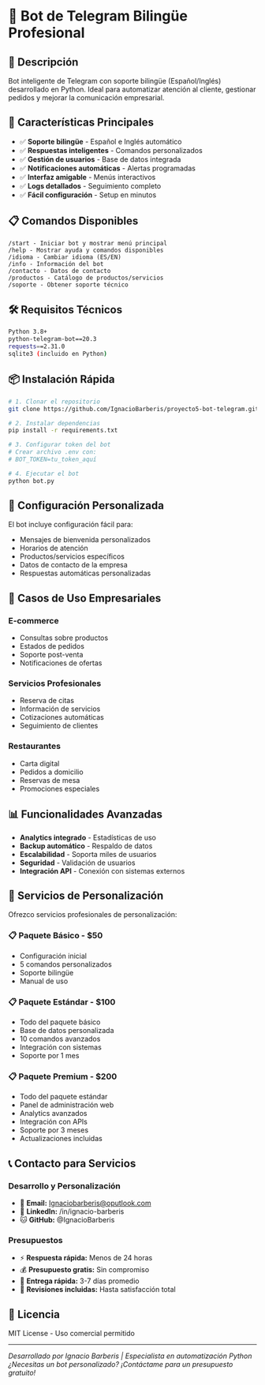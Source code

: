 # 🤖 Bot de Telegram Bilingüe Profesional

## 🌟 Descripción
Bot inteligente de Telegram con soporte bilingüe (Español/Inglés) desarrollado en Python. Ideal para automatizar atención al cliente, gestionar pedidos y mejorar la comunicación empresarial.

## 🚀 Características Principales
- ✅ **Soporte bilingüe** - Español e Inglés automático
- ✅ **Respuestas inteligentes** - Comandos personalizados
- ✅ **Gestión de usuarios** - Base de datos integrada
- ✅ **Notificaciones automáticas** - Alertas programadas
- ✅ **Interfaz amigable** - Menús interactivos
- ✅ **Logs detallados** - Seguimiento completo
- ✅ **Fácil configuración** - Setup en minutos

## 📋 Comandos Disponibles
```
/start - Iniciar bot y mostrar menú principal
/help - Mostrar ayuda y comandos disponibles
/idioma - Cambiar idioma (ES/EN)
/info - Información del bot
/contacto - Datos de contacto
/productos - Catálogo de productos/servicios
/soporte - Obtener soporte técnico
```

## 🛠️ Requisitos Técnicos
```bash
Python 3.8+
python-telegram-bot==20.3
requests==2.31.0
sqlite3 (incluido en Python)
```

## 📦 Instalación Rápida
```bash
# 1. Clonar el repositorio
git clone https://github.com/IgnacioBarberis/proyecto5-bot-telegram.git

# 2. Instalar dependencias
pip install -r requirements.txt

# 3. Configurar token del bot
# Crear archivo .env con:
# BOT_TOKEN=tu_token_aquí

# 4. Ejecutar el bot
python bot.py
```

## 🔧 Configuración Personalizada
El bot incluye configuración fácil para:
- Mensajes de bienvenida personalizados
- Horarios de atención
- Productos/servicios específicos
- Datos de contacto de la empresa
- Respuestas automáticas personalizadas

## 💼 Casos de Uso Empresariales
### E-commerce
- Consultas sobre productos
- Estados de pedidos
- Soporte post-venta
- Notificaciones de ofertas

### Servicios Profesionales
- Reserva de citas
- Información de servicios
- Cotizaciones automáticas
- Seguimiento de clientes

### Restaurantes
- Carta digital
- Pedidos a domicilio
- Reservas de mesa
- Promociones especiales

## 📊 Funcionalidades Avanzadas
- **Analytics integrado** - Estadísticas de uso
- **Backup automático** - Respaldo de datos
- **Escalabilidad** - Soporta miles de usuarios
- **Seguridad** - Validación de usuarios
- **Integración API** - Conexión con sistemas externos

## 🎯 Servicios de Personalización
Ofrezco servicios profesionales de personalización:

### 📋 Paquete Básico - $50
- Configuración inicial
- 5 comandos personalizados
- Soporte bilingüe
- Manual de uso

### 📋 Paquete Estándar - $100
- Todo del paquete básico
- Base de datos personalizada
- 10 comandos avanzados
- Integración con sistemas
- Soporte por 1 mes

### 📋 Paquete Premium - $200
- Todo del paquete estándar
- Panel de administración web
- Analytics avanzados
- Integración con APIs
- Soporte por 3 meses
- Actualizaciones incluidas

## 📞 Contacto para Servicios
### Desarrollo y Personalización
- 📧 **Email:** Ignaciobarberis@oputlook.com
- 💼 **LinkedIn:** /in/ignacio-barberis
- 🐱 **GitHub:** @IgnacioBarberis


### Presupuestos
- ⚡ **Respuesta rápida:** Menos de 24 horas
- 💰 **Presupuesto gratis:** Sin compromiso
- 🚀 **Entrega rápida:** 3-7 días promedio
- 🔄 **Revisiones incluidas:** Hasta satisfacción total

## 📄 Licencia
MIT License - Uso comercial permitido

---
*Desarrollado por Ignacio Barberis | Especialista en automatización Python*
*¿Necesitas un bot personalizado? ¡Contáctame para un presupuesto gratuito!*
